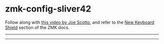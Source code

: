 # zmk-config-sliver42

Follow along with [this video by Joe Scotto][yt-scotto-zmk],
and refer to the [New Keyboard Shield][zmk-new-shield] section of the ZMK docs.

_____________
_____________
[yt-scotto-zmk]: https://youtu.be/O_urj-rF3bQ
[zmk-new-shield]: https://zmk.dev/docs/development/new-shield
